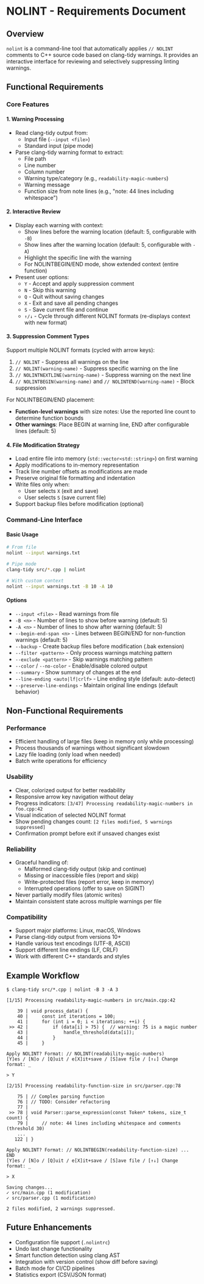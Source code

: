 # NOLINT - Requirements Document

## Overview
`nolint` is a command-line tool that automatically applies `// NOLINT` comments to C++ source code based on clang-tidy warnings. It provides an interactive interface for reviewing and selectively suppressing linting warnings.

## Functional Requirements

### Core Features

#### 1. Warning Processing
- Read clang-tidy output from:
  - Input file (`--input <file>`)
  - Standard input (pipe mode)
- Parse clang-tidy warning format to extract:
  - File path
  - Line number
  - Column number
  - Warning type/category (e.g., `readability-magic-numbers`)
  - Warning message
  - Function size from note lines (e.g., "note: 44 lines including whitespace")

#### 2. Interactive Review
- Display each warning with context:
  - Show lines before the warning location (default: 5, configurable with `-B`)
  - Show lines after the warning location (default: 5, configurable with `-A`)
  - Highlight the specific line with the warning
  - For NOLINTBEGIN/END mode, show extended context (entire function)
- Present user options:
  - `Y` - Accept and apply suppression comment
  - `N` - Skip this warning
  - `Q` - Quit without saving changes
  - `X` - Exit and save all pending changes
  - `S` - Save current file and continue
  - `↑/↓` - Cycle through different NOLINT formats (re-displays context with new format)

#### 3. Suppression Comment Types
Support multiple NOLINT formats (cycled with arrow keys):
1. `// NOLINT` - Suppress all warnings on the line
2. `// NOLINT(warning-name)` - Suppress specific warning on the line
3. `// NOLINTNEXTLINE(warning-name)` - Suppress warning on the next line
4. `// NOLINTBEGIN(warning-name)` and `// NOLINTEND(warning-name)` - Block suppression

For NOLINTBEGIN/END placement:
- **Function-level warnings** with size notes: Use the reported line count to determine function bounds
- **Other warnings**: Place BEGIN at warning line, END after configurable lines (default: 5)

#### 4. File Modification Strategy
- Load entire file into memory (`std::vector<std::string>`) on first warning
- Apply modifications to in-memory representation
- Track line number offsets as modifications are made
- Preserve original file formatting and indentation
- Write files only when:
  - User selects `X` (exit and save)
  - User selects `S` (save current file)
- Support backup files before modification (optional)

### Command-Line Interface

#### Basic Usage
```bash
# From file
nolint --input warnings.txt

# Pipe mode
clang-tidy src/*.cpp | nolint

# With custom context
nolint --input warnings.txt -B 10 -A 10
```

#### Options
- `--input <file>` - Read warnings from file
- `-B <n>` - Number of lines to show before warning (default: 5)
- `-A <n>` - Number of lines to show after warning (default: 5)
- `--begin-end-span <n>` - Lines between BEGIN/END for non-function warnings (default: 5)
- `--backup` - Create backup files before modification (.bak extension)
- `--filter <pattern>` - Only process warnings matching pattern
- `--exclude <pattern>` - Skip warnings matching pattern
- `--color` / `--no-color` - Enable/disable colored output
- `--summary` - Show summary of changes at the end
- `--line-ending <auto|lf|crlf>` - Line ending style (default: auto-detect)
- `--preserve-line-endings` - Maintain original line endings (default behavior)

## Non-Functional Requirements

### Performance
- Efficient handling of large files (keep in memory only while processing)
- Process thousands of warnings without significant slowdown
- Lazy file loading (only load when needed)
- Batch write operations for efficiency

### Usability
- Clear, colorized output for better readability
- Responsive arrow key navigation without delay
- Progress indicators: `[3/47] Processing readability-magic-numbers in foo.cpp:42`
- Visual indication of selected NOLINT format
- Show pending changes count: `[2 files modified, 5 warnings suppressed]`
- Confirmation prompt before exit if unsaved changes exist

### Reliability
- Graceful handling of:
  - Malformed clang-tidy output (skip and continue)
  - Missing or inaccessible files (report and skip)
  - Write-protected files (report error, keep in memory)
  - Interrupted operations (offer to save on SIGINT)
- Never partially modify files (atomic writes)
- Maintain consistent state across multiple warnings per file

### Compatibility
- Support major platforms: Linux, macOS, Windows
- Parse clang-tidy output from versions 10+
- Handle various text encodings (UTF-8, ASCII)
- Support different line endings (LF, CRLF)
- Work with different C++ standards and styles

## Example Workflow

```
$ clang-tidy src/*.cpp | nolint -B 3 -A 3

[1/15] Processing readability-magic-numbers in src/main.cpp:42

    39 | void process_data() {
    40 |     const int iterations = 100;
    41 |     for (int i = 0; i < iterations; ++i) {
 >> 42 |         if (data[i] > 75) {  // warning: 75 is a magic number
    43 |             handle_threshold(data[i]);
    44 |         }
    45 |     }

Apply NOLINT? Format: // NOLINT(readability-magic-numbers)
[Y]es / [N]o / [Q]uit / e[X]it+save / [S]ave file / [↑↓] Change format: _

> Y

[2/15] Processing readability-function-size in src/parser.cpp:78

    75 | // Complex parsing function
    76 | // TODO: Consider refactoring
    77 |
 >> 78 | void Parser::parse_expression(const Token* tokens, size_t count) {
    79 |     // note: 44 lines including whitespace and comments (threshold 30)
    ...
   122 | }

Apply NOLINT? Format: // NOLINTBEGIN(readability-function-size) ... END
[Y]es / [N]o / [Q]uit / e[X]it+save / [S]ave file / [↑↓] Change format: _

> X

Saving changes...
✓ src/main.cpp (1 modification)
✓ src/parser.cpp (1 modification)

2 files modified, 2 warnings suppressed.
```

## Future Enhancements
- Configuration file support (`.nolintrc`)
- Undo last change functionality
- Smart function detection using clang AST
- Integration with version control (show diff before saving)
- Batch mode for CI/CD pipelines
- Statistics export (CSV/JSON format)
